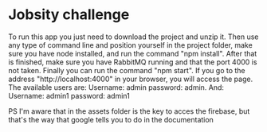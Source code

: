 # Jobsity challenge
To run this app you just need to download the project and unzip it.
Then use any type of command line and position yourself in the project folder, make sure you have node installed, and run the command "npm install". 
After that is finished, make sure you have RabbitMQ running and that the port 4000 is not taken.
Finally you can run the command "npm start".
If you go to the address "http://localhost:4000" in your browser, you will access the page. 
The available users are: 
Username: admin
password: admin.
And:
Username: admin1
password: admin1

PS
I'm aware that in the assets folder is the key to acces the firebase, but that's the way that google tells you to do in the documentation
